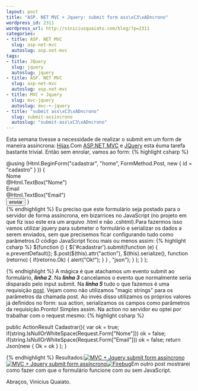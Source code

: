 ```yaml
--- 
layout: post
title: "ASP. NET MVC + Jquery: submit form ass\xC3\xADncrono"
wordpress_id: 2311
wordpress_url: http://viniciusquaiato.com/blog/?p=2311
categories: 
- title: ASP. NET MVC
  slug: asp-net-mvc
  autoslug: asp.net-mvc
tags: 
- title: JQuery
  slug: jquery
  autoslug: jquery
- title: ASP. NET MVC
  slug: asp-net-mvc
  autoslug: asp.net-mvc
- title: MVC + Jquery
  slug: mvc-jquery
  autoslug: mvc-+-jquery
- title: "submit ass\xC3\xADncrono"
  slug: submit-assincrono
  autoslug: "submit-ass\xC3\xADncrono"
---
```

Esta semana tivesse a necessidade de realizar o submit em um form de maneira assíncrona: [Hijax](http://domscripting.com/presentations/xtech2006/).Com [ASP.NET MVC](http://asp.net/mvc) e [JQuery](http://jquery.com) esta éuma tarefa bastante trivial. Então sem enrolar, vamos ao form:
{% highlight csharp %}
<div>    @using (Html.BeginForm("cadastrar", "home", FormMethod.Post, new { id = "cadastro" }
)) {                     <label for="Nome" style="display:block;
    ">Nome</label>        @Html.TextBox("Nome")<br />                    <label for="Email" style="display:block;
    ">Email</label>        @Html.TextBox("Email")<br />                    <input type="submit" name="enviar" value="enviar" />    }
</div>
{% endhighlight %}
Eu preciso que este formulário seja postado para o servidor de forma assíncrona, em bizarrices no JavaScript (no projeto em que fiz isso este era um arquivo .html e não .cshtml).Para fazermos isso vamos utilizar jquery para submeter o formulário e serializar os dados a serem enviados, sem que precisemos ficar configurando tudo como parâmetros.O código JavaScript ficou mais ou menos assim:
{% highlight csharp %}
$(function () {    $('#cadastrar').submit(function (e) {        e.preventDefault();
    $.post($(this).attr("action"), $(this).serialize(), function (retorno) {
if(retorno.Ok) {                alert("Ok!");
    }
        }
, "json");
    }
);
    }
);
    
{% endhighlight %}
A mágica é que atachamos um evento submit ao formulário, **_linha 2_**. Na **_linha 3_** cancelamos o evento que normalmente seria disparado pelo input submit. Na **_linha 5_** tudo o que fazemos é uma requisição [post](http://api.jquery.com/jQuery.post/). Vejam como não utilizamos "magic strings" para os parâmetros da chamada post. Ao invés disso utilizamos os próprios valores já definidos no form: sua action, serializamos os campos como parâmetros da requisição.Pronto! Simples assim. Na action no servidor eu optei por trabalhar com o request mesmo:
{% highlight csharp %}

public ActionResult Cadastrar(){
var ok = true;
if(string.IsNullOrWhiteSpace(Request.Form["Nome"]))        ok = false;
if(string.IsNullOrWhiteSpace(Request.Form["Email"]))        ok = false;
    return Json(new { Ok = ok }
);
    }

{% endhighlight %}
Resultados:[![MVC + Jquery submit form assíncrono](http://viniciusquaiato.com/images_posts/submit-assincrono-mvc-jquery-300x189.png "MVC + Jquery submit form assíncrono")](http://viniciusquaiato.com/images_posts/submit-assincrono-mvc-jquery.png)[![MVC + Jquery submit form assíncrono](http://viniciusquaiato.com/images_posts/submit-assincrono-mvc-jquery-erro-300x189.png "MVC + Jquery submit form assíncrono")](http://viniciusquaiato.com/images_posts/submit-assincrono-mvc-jquery-erro.png)[![](http://viniciusquaiato.com/images_posts/Firebug-300x191.png "Firebug")](http://viniciusquaiato.com/images_posts/Firebug.png)Em outro post mostrarei como fazer com que o formulário funcione com ou sem JavaScript.

Abraços,
Vinicius Quaiato.

